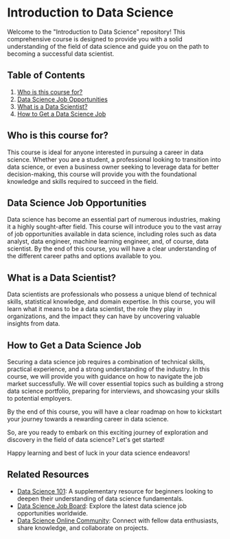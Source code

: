 # Introduction to Data Science

Welcome to the "Introduction to Data Science" repository! This comprehensive course is designed to provide you with a solid understanding of the field of data science and guide you on the path to becoming a successful data scientist.

## Table of Contents

1. [Who is this course for?](#who-is-this-course-for)
2. [Data Science Job Opportunities](#data-science-job-opportunities)
3. [What is a Data Scientist?](#what-is-a-data-scientist)
4. [How to Get a Data Science Job](#how-to-get-a-data-science-job)

## Who is this course for?

This course is ideal for anyone interested in pursuing a career in data science. Whether you are a student, a professional looking to transition into data science, or even a business owner seeking to leverage data for better decision-making, this course will provide you with the foundational knowledge and skills required to succeed in the field.

## Data Science Job Opportunities

Data science has become an essential part of numerous industries, making it a highly sought-after field. This course will introduce you to the vast array of job opportunities available in data science, including roles such as data analyst, data engineer, machine learning engineer, and, of course, data scientist. By the end of this course, you will have a clear understanding of the different career paths and options available to you.

## What is a Data Scientist?

Data scientists are professionals who possess a unique blend of technical skills, statistical knowledge, and domain expertise. In this course, you will learn what it means to be a data scientist, the role they play in organizations, and the impact they can have by uncovering valuable insights from data.

## How to Get a Data Science Job

Securing a data science job requires a combination of technical skills, practical experience, and a strong understanding of the industry. In this course, we will provide you with guidance on how to navigate the job market successfully. We will cover essential topics such as building a strong data science portfolio, preparing for interviews, and showcasing your skills to potential employers.

By the end of this course, you will have a clear roadmap on how to kickstart your journey towards a rewarding career in data science.

So, are you ready to embark on this exciting journey of exploration and discovery in the field of data science? Let's get started!

Happy learning and best of luck in your data science endeavors!

## Related Resources

- [Data Science 101](https://www.example.com): A supplementary resource for beginners looking to deepen their understanding of data science fundamentals.
- [Data Science Job Board](https://www.example.com): Explore the latest data science job opportunities worldwide.
- [Data Science Online Community](https://www.example.com): Connect with fellow data enthusiasts, share knowledge, and collaborate on projects.
